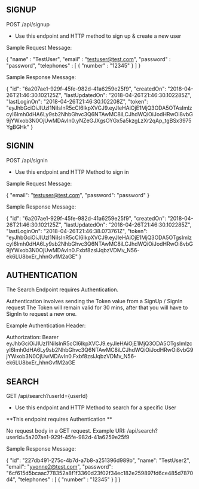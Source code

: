 SIGNUP
------

POST /api/signup
- Use this endpoint and HTTP method to sign up & create a new user

Sample Request Message:

{
	"name" : "TestUser",
	"email" : "testuser@test.com",
	"password" : "password",
	"telephones" : [
		{
			"number" : "12345"
		}
	]
}

Sample Response Message:

{
    "id": "6a207ae1-929f-45fe-982d-41a6259e25f9",
    "createdOn": "2018-04-26T21:46:30.102125Z",
    "lastUpdatedOn": "2018-04-26T21:46:30.102285Z",
    "lastLoginOn": "2018-04-26T21:46:30.102208Z",
    "token": "eyJhbGciOiJIUzI1NiIsInR5cCI6IkpXVCJ9.eyJleHAiOjE1MjQ3ODA5OTAsImlzcyI6Imh0dHA6Ly9sb2NhbGhvc3Q6NTAwMC8iLCJhdWQiOiJodHRwOi8vbG9jYWxob3N0OjUwMDAvIn0.yNZeGJXgsOYGx5a5kzgLzXr2qAp_tgBSx3975YgBGHk"
}

SIGNIN
------

POST /api/signin
- Use this endpoint and HTTP Method to sign in

Sample Request Message:

 {
 	"email": "testuser@test.com",
 	"password": "password"
}

Sample Response Message:

{
    "id": "6a207ae1-929f-45fe-982d-41a6259e25f9",
    "createdOn": "2018-04-26T21:46:30.102125Z",
    "lastUpdatedOn": "2018-04-26T21:46:30.102285Z",
    "lastLoginOn": "2018-04-26T21:46:38.073761Z",
    "token": "eyJhbGciOiJIUzI1NiIsInR5cCI6IkpXVCJ9.eyJleHAiOjE1MjQ3ODA5OTgsImlzcyI6Imh0dHA6Ly9sb2NhbGhvc3Q6NTAwMC8iLCJhdWQiOiJodHRwOi8vbG9jYWxob3N0OjUwMDAvIn0.Fxbf8zslJqbzVDMv_N56-ek6LU8bxEr_hhnGvfM2aGE"
}

AUTHENTICATION
--------------

The Search Endpoint requires Authentication.

Authentication involves sending the Token value from a SignUp / SignIn request
The Token will remain valid for 30 mins, after that you will have to SignIn to request a new one.

Example Authentication Header:

Authorization: Bearer eyJhbGciOiJIUzI1NiIsInR5cCI6IkpXVCJ9.eyJleHAiOjE1MjQ3ODA5OTgsImlzcyI6Imh0dHA6Ly9sb2NhbGhvc3Q6NTAwMC8iLCJhdWQiOiJodHRwOi8vbG9jYWxob3N0OjUwMDAvIn0.Fxbf8zslJqbzVDMv_N56-ek6LU8bxEr_hhnGvfM2aGE



SEARCH
------

GET /api/search?userId={userId}
- Use this endpoint and HTTP Method to search for a specific User

**This endpoint requires Authentication **

No request body in a GET request. 
Example URI: /api/search?userId=5a207ae1-929f-45fe-982d-41a6259e25f9

Sample Response Message:

{
    "id": "227db491-275c-4b7d-a7b8-a251396d989b",
    "name": "TestUser2",
    "email": "yvonne2@test.com",
    "password": "6cf615d5bcaac778352a8f1f3360d23f02f34ec182e259897fd6ce485d7870d4",
	"telephones" : [
		{
			"number" : "12345"
		}
	]
}






